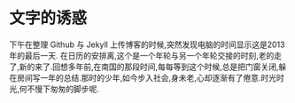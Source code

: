 # 文字的诱惑

下午在整理 Github 与 Jekyll 上传博客的时候,突然发现电脑的时间显示这是2013年的最后一天. 在日历的安排离,这个是一个年轮与另一个年轮交接的时刻,老的走了,新的来了.回想多年前,在南国的那段时间,每每等到这个时候,总是把门窗关闭,躲在房间写一年的总结.那时的少年,如今步入社会,身未老,心却逐渐有了倦意.时光时光,何不慢下匆匆的脚步呢.

